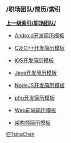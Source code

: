 ### /职场团队/简历/索引


**[上一级索引/职场团队/](/职场团队/)**

- [Android开发简历模板](/职场团队/简历/Android开发简历模板)

- [C及C++开发简历模板](/职场团队/简历/C及C++开发简历模板)

- [iOS开发简历模板](/职场团队/简历/iOS开发简历模板)

- [Java开发简历模板](/职场团队/简历/Java开发简历模板)

- [NodeJS开发简历模板](/职场团队/简历/NodeJS开发简历模板)

- [php开发简历模板](/职场团队/简历/php开发简历模板)

- [Web前端简历模板](/职场团队/简历/Web前端简历模板)

- [架构师简历模板](/职场团队/简历/架构师简历模板)


<font size=2 color='grey'> [@TsingChan](https://github.com/tsingchan) </font>

